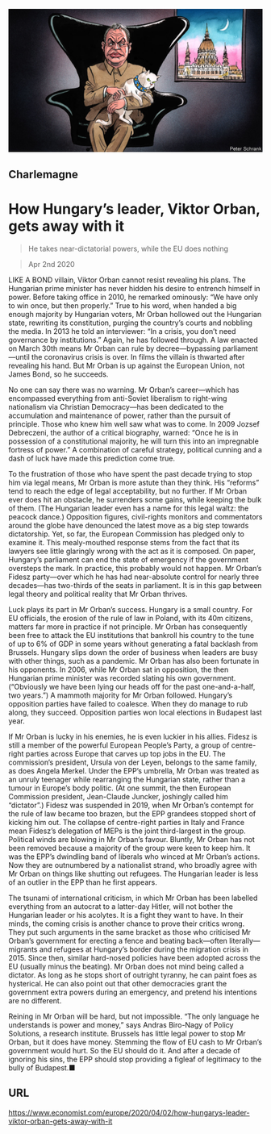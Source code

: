 ![](./images/20200404_EUD000_0.jpg)

## Charlemagne

# How Hungary’s leader, Viktor Orban, gets away with it

> He takes near-dictatorial powers, while the EU does nothing

> Apr 2nd 2020

LIKE A BOND villain, Viktor Orban cannot resist revealing his plans. The Hungarian prime minister has never hidden his desire to entrench himself in power. Before taking office in 2010, he remarked ominously: “We have only to win once, but then properly.” True to his word, when handed a big enough majority by Hungarian voters, Mr Orban hollowed out the Hungarian state, rewriting its constitution, purging the country’s courts and nobbling the media. In 2013 he told an interviewer: “In a crisis, you don’t need governance by institutions.” Again, he has followed through. A law enacted on March 30th means Mr Orban can rule by decree—bypassing parliament—until the coronavirus crisis is over. In films the villain is thwarted after revealing his hand. But Mr Orban is up against the European Union, not James Bond, so he succeeds.

No one can say there was no warning. Mr Orban’s career—which has encompassed everything from anti-Soviet liberalism to right-wing nationalism via Christian Democracy—has been dedicated to the accumulation and maintenance of power, rather than the pursuit of principle. Those who knew him well saw what was to come. In 2009 Jozsef Debreczeni, the author of a critical biography, warned: “Once he is in possession of a constitutional majority, he will turn this into an impregnable fortress of power.” A combination of careful strategy, political cunning and a dash of luck have made this prediction come true.

To the frustration of those who have spent the past decade trying to stop him via legal means, Mr Orban is more astute than they think. His “reforms” tend to reach the edge of legal acceptability, but no further. If Mr Orban ever does hit an obstacle, he surrenders some gains, while keeping the bulk of them. (The Hungarian leader even has a name for this legal waltz: the peacock dance.) Opposition figures, civil-rights monitors and commentators around the globe have denounced the latest move as a big step towards dictatorship. Yet, so far, the European Commission has pledged only to examine it. This mealy-mouthed response stems from the fact that its lawyers see little glaringly wrong with the act as it is composed. On paper, Hungary’s parliament can end the state of emergency if the government oversteps the mark. In practice, this probably would not happen. Mr Orban’s Fidesz party—over which he has had near-absolute control for nearly three decades—has two-thirds of the seats in parliament. It is in this gap between legal theory and political reality that Mr Orban thrives.

Luck plays its part in Mr Orban’s success. Hungary is a small country. For EU officials, the erosion of the rule of law in Poland, with its 40m citizens, matters far more in practice if not principle. Mr Orban has consequently been free to attack the EU institutions that bankroll his country to the tune of up to 6% of GDP in some years without generating a fatal backlash from Brussels. Hungary slips down the order of business when leaders are busy with other things, such as a pandemic. Mr Orban has also been fortunate in his opponents. In 2006, while Mr Orban sat in opposition, the then Hungarian prime minister was recorded slating his own government. (“Obviously we have been lying our heads off for the past one-and-a-half, two years.”) A mammoth majority for Mr Orban followed. Hungary’s opposition parties have failed to coalesce. When they do manage to rub along, they succeed. Opposition parties won local elections in Budapest last year.

If Mr Orban is lucky in his enemies, he is even luckier in his allies. Fidesz is still a member of the powerful European People’s Party, a group of centre-right parties across Europe that carves up top jobs in the EU. The commission’s president, Ursula von der Leyen, belongs to the same family, as does Angela Merkel. Under the EPP’s umbrella, Mr Orban was treated as an unruly teenager while rearranging the Hungarian state, rather than a tumour in Europe’s body politic. (At one summit, the then European Commission president, Jean-Claude Juncker, joshingly called him “dictator”.) Fidesz was suspended in 2019, when Mr Orban’s contempt for the rule of law became too brazen, but the EPP grandees stopped short of kicking him out. The collapse of centre-right parties in Italy and France mean Fidesz’s delegation of MEPs is the joint third-largest in the group. Political winds are blowing in Mr Orban’s favour. Bluntly, Mr Orban has not been removed because a majority of the group were keen to keep him. It was the EPP’s dwindling band of liberals who winced at Mr Orban’s actions. Now they are outnumbered by a nationalist strand, who broadly agree with Mr Orban on things like shutting out refugees. The Hungarian leader is less of an outlier in the EPP than he first appears.

The tsunami of international criticism, in which Mr Orban has been labelled everything from an autocrat to a latter-day Hitler, will not bother the Hungarian leader or his acolytes. It is a fight they want to have. In their minds, the coming crisis is another chance to prove their critics wrong. They put such arguments in the same bracket as those who criticised Mr Orban’s government for erecting a fence and beating back—often literally—migrants and refugees at Hungary’s border during the migration crisis in 2015. Since then, similar hard-nosed policies have been adopted across the EU (usually minus the beating). Mr Orban does not mind being called a dictator. As long as he stops short of outright tyranny, he can paint foes as hysterical. He can also point out that other democracies grant the government extra powers during an emergency, and pretend his intentions are no different.

Reining in Mr Orban will be hard, but not impossible. “The only language he understands is power and money,” says Andras Biro-Nagy of Policy Solutions, a research institute. Brussels has little legal power to stop Mr Orban, but it does have money. Stemming the flow of EU cash to Mr Orban’s government would hurt. So the EU should do it. And after a decade of ignoring his sins, the EPP should stop providing a figleaf of legitimacy to the bully of Budapest.■

## URL

https://www.economist.com/europe/2020/04/02/how-hungarys-leader-viktor-orban-gets-away-with-it

